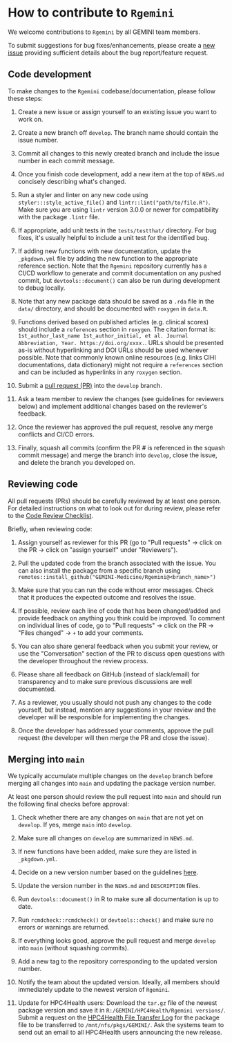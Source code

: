 # How to contribute to `Rgemini`

We welcome contributions to `Rgemini` by all GEMINI team members. 

To submit suggestions for bug fixes/enhancements, please create a [new issue](https://github.com/GEMINI-Medicine/Rgemini/issues/) providing sufficient details about the bug report/feature request.

## Code development 

To make changes to the `Rgemini` codebase/documentation, please follow these steps:

1. Create a new issue or assign yourself to an existing issue you want to work on.

2. Create a new branch off `develop`. The branch name should contain the issue number. 

3. Commit all changes to this newly created branch and include the issue number in each commit message. 

4. Once you finish code development, add a new item at the top of `NEWS.md` concisely describing what's changed.
  
6. Run a styler and linter on any new code using `styler:::style_active_file()` and `lintr::lint("path/to/file.R")`. Make sure you are using `lintr` version 3.0.0 or newer for compatibility with the package `.lintr` file.

7. If appropriate, add unit tests in the `tests/testthat/` directory. For bug fixes, it's usually helpful to include a unit test for the identified bug.

8. If adding new functions with new documentation, update the `_pkgdown.yml` file by adding the new function to the appropriate reference section. Note that the `Rgemini` repository currently has a CI/CD workflow to generate and commit documentation on any pushed commit, but `devtools::document()` can also be run during development to debug locally. 

9. Note that any new package data should be saved as a `.rda` file in the `data/` directory, and should be documented with `roxygen` in `data.R`.

10. Functions derived based on published articles (e.g. clinical scores) should include a `references` section in `roxygen`. The citation format is: `1st_author_last_name 1st_author_initial, et al. Journal Abbreviation, Year. https://doi.org/xxxx.`. URLs should be presented as-is without hyperlinking and DOI URLs should be used whenever possible. Note that commonly known online resources (e.g. links CIHI documentations, data dictionary) might not require a `references` section and can be included as hyperlinks in any `roxygen` section.

11. Submit a [pull request (PR)](https://help.github.com/articles/using-pull-requests) into the `develop` branch.

12. Ask a team member to review the changes (see guidelines for reviewers below) and implement additional changes based on the reviewer's feedback.

13. Once the reviewer has approved the pull request, resolve any merge conflicts and CI/CD errors.

14. Finally, squash all commits (confirm the PR # is referenced in the squash commit message) and merge the branch into `develop`, close the issue, and delete the branch you developed on.


## Reviewing code

All pull requests (PRs) should be carefully reviewed by at least one person. For detailed instructions on what to look out for during review, please refer to the
[Code Review Checklist](https://docs.google.com/document/d/16kiIgwWjXYhBM5AFToXD7X9OjqNYs0xQZh9VDfSwYQU/edit?usp=sharing). 

Briefly, when reviewing code:

1. Assign yourself as reviewer for this PR (go to "Pull requests" -> click on the PR -> click on "assign yourself" under "Reviewers").
  
2. Pull the updated code from the branch associated with the issue. You can also install the package from a specific branch using `remotes::install_github("GEMINI-Medicine/Rgemini@<branch_name>")`

3. Make sure that you can run the code without error messages. Check that it produces the expected outcome and resolves the issue. 

4. If possible, review each line of code that has been changed/added and provide feedback on anything you think could be improved. To comment on individual lines of code, go to "Pull requests" -> click on the PR -> "Files changed" -> `+` to add your comments.

5. You can also share general feedback when you submit your review, or use the "Conversation" section of the PR to discuss open questions with the developer throughout the review process.

6. Please share all feedback on GitHub (instead of slack/email) for transparency and to make sure previous discussions are well documented. 

7. As a reviewer, you usually should not push any changes to the code yourself, but instead, mention any suggestions in your review and the developer will be responsible for implementing the changes.

8. Once the developer has addressed your comments, approve the pull request (the developer will then merge the PR and close the issue).


## Merging into `main`

We typically accumulate multiple changes on the `develop` branch before merging all changes into `main` and updating the package version number.

At least one person should review the pull request into `main` and should run the following final checks before approval:

1. Check whether there are any changes on `main` that are not yet on `develop`. If yes, merge `main` into `develop`. 

2. Make sure all changes on `develop` are summarized in `NEWS.md`.

3. If new functions have been added, make sure they are listed in `_pkgdown.yml`. 

4. Decide on a new version number based on the guidelines [here](https://github.com/GEMINI-Medicine/Rgemini#package-versions).

5. Update the version number in the `NEWS.md` and `DESCRIPTION` files.

6. Run `devtools::document()` in R to make sure all documentation is up to date.

7. Run `rcmdcheck::rcmdcheck()` or `devtools::check()` and make sure no errors or warnings are returned.    

8. If everything looks good, approve the pull request and merge `develop` into `main` (without squashing commits).

9. Add a new tag to the repository corresponding to the updated version number. 

10. Notify the team about the updated version. Ideally, all members should immediately update to the newest version of `Rgemini`.

11. Update for HPC4Health users: Download the `tar.gz` file of the newest package version and save it in `R:/GEMINI/HPC4Health/Rgemini versions/`. Submit a request on the [HPC4Health File Transfer Log](https://app.smartsheet.com/sheets/p7P77qF97wcxgr2V4Cr6Vjqw3vjhCpRMQQH3Jwm1) for the package file to be transferred to `/mnt/nfs/pkgs/GEMINI/`. Ask the systems team to send out an email to all HPC4Health users announcing the new release. 
